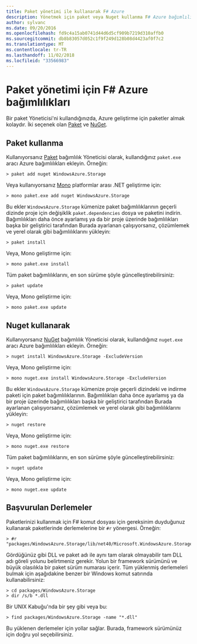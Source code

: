 ```yaml
---
title: Paket yönetimi ile kullanarak F# Azure
description: Yönetmek için paket veya Nuget kullanma F# Azure bağımlılıkları
author: sylvanc
ms.date: 09/20/2016
ms.openlocfilehash: fd9c4a15ab0741d44d6d5cf909b7219d310affb0
ms.sourcegitcommit: db8b83057d052c1f9f249d128b08d4423af0f7c2
ms.translationtype: MT
ms.contentlocale: tr-TR
ms.lasthandoff: 11/02/2018
ms.locfileid: "33566983"
---
```

# <a name="package-management-for-f-azure-dependencies"></a>Paket yönetimi için F# Azure bağımlılıkları

Bir paket Yöneticisi'ni kullandığınızda, Azure geliştirme için paketler almak kolaydır. İki seçenek olan [Paket](https://fsprojects.github.io/Paket/) ve [NuGet](https://www.nuget.org/).

## <a name="using-paket"></a>Paket kullanma

Kullanıyorsanız [Paket](https://fsprojects.github.io/Paket/) bağımlılık Yöneticisi olarak, kullandığınız `paket.exe` aracı Azure bağımlılıkları ekleyin. Örneğin:

    > paket add nuget WindowsAzure.Storage

Veya kullanıyorsanız [Mono](https://www.mono-project.com/) platformlar arası .NET geliştirme için:

    > mono paket.exe add nuget WindowsAzure.Storage

Bu ekler `WindowsAzure.Storage` kümenize paket bağımlılıklarının geçerli dizinde proje için değişiklik `paket.dependencies` dosya ve paketini indirin. Bağımlılıkları daha önce ayarlamış ya da bir proje üzerinde bağımlılıkları başka bir geliştirici tarafından Burada ayarlanan çalışıyorsanız, çözümlemek ve yerel olarak gibi bağımlılıklarını yükleyin:

    > paket install

Veya, Mono geliştirme için:

    > mono paket.exe install

Tüm paket bağımlılıklarını, en son sürüme şöyle güncelleştirebilirsiniz:

    > paket update

Veya, Mono geliştirme için:

    > mono paket.exe update

## <a name="using-nuget"></a>Nuget kullanarak

Kullanıyorsanız [NuGet](https://www.nuget.org/) bağımlılık Yöneticisi olarak, kullandığınız `nuget.exe` aracı Azure bağımlılıkları ekleyin. Örneğin:

    > nuget install WindowsAzure.Storage -ExcludeVersion

Veya, Mono geliştirme için:

    > mono nuget.exe install WindowsAzure.Storage -ExcludeVersion

Bu ekler `WindowsAzure.Storage` kümenize proje geçerli dizindeki ve indirme paketi için paket bağımlılıklarının. Bağımlılıkları daha önce ayarlamış ya da bir proje üzerinde bağımlılıkları başka bir geliştirici tarafından Burada ayarlanan çalışıyorsanız, çözümlemek ve yerel olarak gibi bağımlılıklarını yükleyin:

    > nuget restore 

Veya, Mono geliştirme için:

    > mono nuget.exe restore

Tüm paket bağımlılıklarını, en son sürüme şöyle güncelleştirebilirsiniz:

    > nuget update

Veya, Mono geliştirme için:

    > mono nuget.exe update

## <a name="referencing-assemblies"></a>Başvurulan Derlemeler

Paketlerinizi kullanmak için F# komut dosyası için gereksinim duyduğunuz kullanarak paketlerinde derlemelerine bir `#r` yönergesi. Örneğin:

    > #r "packages/WindowsAzure.Storage/lib/net40/Microsoft.WindowsAzure.Storage.dll"

Gördüğünüz gibi DLL ve paket adı ile aynı tam olarak olmayabilir tam DLL adı göreli yolunu belirtmeniz gerekir. Yolun bir framework sürümünü ve büyük olasılıkla bir paket sürüm numarası içerir. Tüm yüklenmiş derlemeleri bulmak için aşağıdakine benzer bir Windows komut satırında kullanabilirsiniz:

    > cd packages/WindowsAzure.Storage
    > dir /s/b *.dll

Bir UNIX Kabuğu'nda bir şey gibi veya bu:

    > find packages/WindowsAzure.Storage -name "*.dll"

Bu yüklenen derlemeler için yollar sağlar. Burada, framework sürümünüz için doğru yol seçebilirsiniz.
